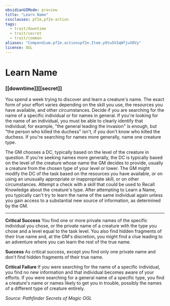 ```yaml
---
obsidianUIMode: preview
title: "Learn Name"
cssclasses: pf2e,pf2e-action
tags:
  - trait/downtime
  - trait/secret
  - trait/common
aliases: "Compendium.pf2e.actionspf2e.Item.yOtu5X3qWfjuX8Vy"
license: OGL
---
```

# Learn Name

### [[downtime]][[secret]]






You spend a week trying to discover and learn a creature's name. The exact form of your effort varies depending on the skill you use, the resources you have available, and other circumstances. Decide if you are searching for the name of a specific individual or for names in general. If you're looking for the name of an individual, you must be able to clearly identify that individual; for example, "the general leading the invasion" is enough, but "the person who killed the duchess" isn't, if you don't know who killed the duchess. If you're searching for names more generally, name one creature type.

The GM chooses a DC, typically based on the level of the creature in question. If you're seeking names more generally, the DC is typically based on the level of the creature whose name the GM decides to provide, usually a creature from the chosen type of your level or lower. The GM might modify the DC of the task based on the resources you have available, or on using an unusually appropriate or inappropriate skill, or on other circumstances. Attempt a check with a skill that could be used to Recall Knowledge about the creature's type. After attempting to Learn a Name, you typically can't try to learn the name of the same individual again unless you gain access to a substantial new source of information, as determined by the GM.

* * *

**Critical Success** You find one or more private names of the specific individual you chose, or the private name of a creature with the type you chose and a level equal to the task level. You also find hidden fragments of their true name and, at the GM's discretion, you might find a clue leading to an adventure where you can learn the rest of the true name.

**Success** As critical success, except you find only one private name and don't find hidden fragments of their true name.

**Critical Failure** If you were searching for the name of a specific individual, you find no new information and that individual becomes aware of your efforts. If you were searching for a general name of a specific type, you find a creature's name or names likely to get you in trouble, possibly the names of a different type of creature entirely.

*Source: Pathfinder Secrets of Magic*
*OGL*